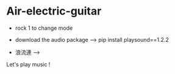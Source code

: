 # Air-electric-guitar

* rock 1 to change mode

* download the audio package --> pip install playsound==1.2.2

* 浪流連 --> 

Let's play music !
